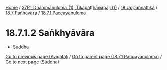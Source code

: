
[Home](/) / [37P1 Dhammānuloma (1), Tikapaṭṭhānapāḷi (1)](../../...md) / [18 Uppannattika](../...md) / [18.7 Pañhāvāra](...md) / [18.7.1 Paccayānuloma](../37P1/18/18.7/18.7.1.md)

# 18.7.1.2 Saṅkhyāvāra

* [Suddha](18.7.1.2/Suddha.md)

[Go to previous page (Avigata)](18.7.1.1/Avigata.md) / [Go to parent page (18.7.1 Paccayānuloma)](../37P1/18/18.7/18.7.1.md) / [Go to next page (Suddha)](18.7.1.2/Suddha.md)


